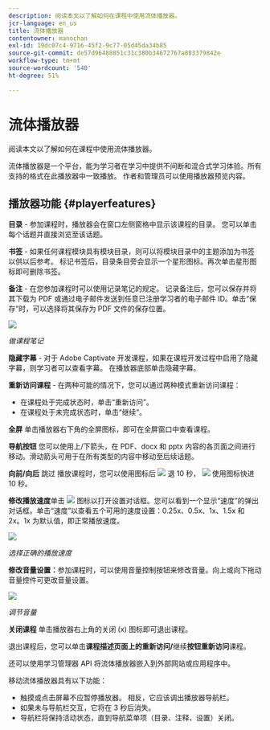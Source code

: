 ```yaml
---
description: 阅读本文以了解如何在课程中使用流体播放器。
jcr-language: en_us
title: 流体播放器
contentowner: manochan
exl-id: 19dc07c4-9716-45f2-9c77-05d45da34b85
source-git-commit: de57d96488851c31c380b34672767a803379842e
workflow-type: tm+mt
source-wordcount: '540'
ht-degree: 51%

---
```


# 流体播放器

阅读本文以了解如何在课程中使用流体播放器。

流体播放器是一个平台，能为学习者在学习中提供不间断和混合式学习体验。所有支持的格式在此播放器中一致播放。 作者和管理员可以使用播放器预览内容。

## 播放器功能 {#playerfeatures}

<!--![](assets/fluidicplayer-callout.png)-->

**目录** - 参加课程时，播放器会在窗口左侧窗格中显示该课程的目录。 您可以单击每个话题并直接浏览至该话题。

**书签** - 如果任何课程模块具有模块目录，则可以将模块目录中的主题添加为书签以供以后参考。 标记书签后，目录条目旁会显示一个星形图标。再次单击星形图标即可删除书签。

**备注** - 在您参加课程时可以使用记录笔记的规定。 记录备注后，您可以保存并将其下载为 PDF 或通过电子邮件发送到任意已注册学习者的电子邮件 ID。单击“保存”时，可以选择将其保存为 PDF 文件的保存位置。

![](assets/notes.png)

*做课程笔记*

**隐藏字幕** - 对于 Adobe Captivate 开发课程，如果在课程开发过程中启用了隐藏字幕，则学习者可以查看字幕。 在播放器底部单击隐藏字幕。

**重新访问课程** - 在两种可能的情况下，您可以通过两种模式重新访问课程：

* 在课程处于完成状态时，单击“重新访问”。
* 在课程处于未完成状态时，单击“继续”。

**全屏** 单击播放器右下角的全屏图标，即可在全屏窗口中查看课程。

**导航按钮** 您可以使用上/下箭头，在 PDF、docx 和 pptx 内容的各页面之间进行移动。滑动箭头可用于在所有类型的内容中移动至后续话题。

**向前/向后** 跳过 播放课程时，您可以使用图标后 ![](assets/asset-1.png) 退 10 秒，  ![](assets/assets-2.png) 使用图标快进 10 秒。

**修改播放速度**&#x200B;单击 ![](assets/speedicon.png) 图标以打开设置对话框。您可以看到一个显示“速度”的弹出对话框。单击“速度”以查看五个可用的速度设置：0.25x、0.5x、1x、1.5x 和 2x。1x 为默认值，即正常播放速度。

![](assets/speedvariants.png)

*选择正确的播放速度*

**修改音量设置：**&#x200B;参加课程时，可以使用音量控制按钮来修改音量。向上或向下拖动音量控件可更改音量设置。

![](assets/volumecontrol.png)

*调节音量*

**关闭课程** 单击播放器右上角的关闭 (x) 图标即可退出课程。

退出课程后，您可以单击&#x200B;**课程描述页面上的重新访问/**&#x200B;继续&#x200B;**按钮重新访问**&#x200B;课程。

还可以使用学习管理器 API 将流体播放器嵌入到外部网站或应用程序中。

移动流体播放器具有以下功能：

* 触摸或点击屏幕不应暂停播放器。 相反，它应该调出播放器导航栏。
* 如果未与导航栏交互，它将在 3 秒后消失。
* 导航栏将保持活动状态，直到导航菜单项（目录、注释、设置）关闭。
